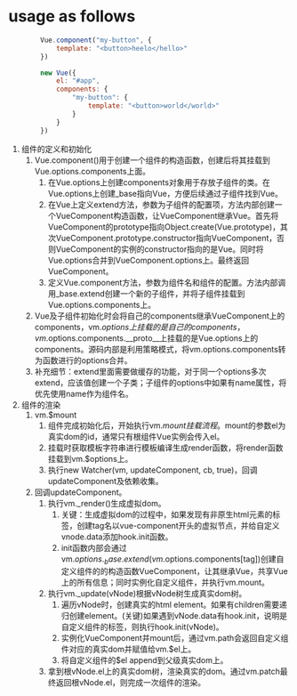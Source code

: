 # usage as follows
``` js
        Vue.component("my-button", {
            template: "<button>heelo</hello>"
        })

        new Vue({
            el: "#app",
            components: {
                "my-button": {
                    template: "<button>world</world>"
                }
            }
        })
```

1. 组件的定义和初始化
    1. Vue.component()用于创建一个组件的构造函数，创建后将其挂载到Vue.options.components上面。
        1. 在Vue.options上创建components对象用于存放子组件的类。在Vue.options上创建_base指向Vue，方便后续通过子组件找到Vue。
        2. 在Vue上定义extend方法，参数为子组件的配置项，方法内部创建一个VueComponent构造函数，让VueComponent继承Vue。首先将VueComponent的prototype指向Object.create(Vue.prototype)，其次VueComponent.prototype.constructor指向VueComponent，否则VueComponent的实例的constructor指向的是Vue。同时将Vue.options合并到VueComponent.options上。最终返回VueComponent。
        3. 定义Vue.component方法，参数为组件名和组件的配置。方法内部调用_base.extend创建一个新的子组件，并将子组件挂载到Vue.options.components上。
    2. Vue及子组件初始化时会将自己的components继承VueComponent上的components，vm.$options上挂载的是自己的components，vm.$options.components.__proto__上挂载的是Vue.options上的components。源码内部是利用策略模式，将vm.options.components转为函数进行的options合并。
    3. 补充细节：extend里面需要做缓存的功能，对于同一个options多次extend，应该值创建一个子类；子组件的options中如果有name属性，将优先使用name作为组件名。
2. 组件的渲染
    1. vm.$mount
        1. 组件完成初始化后，开始执行vm.$mount挂载流程。$mount的参数el为真实dom的id，通常只有根组件Vue实例会传入el。
        2. 挂载时获取模板字符串进行模板编译生成render函数，将render函数挂载到vm.$options上。
        3. 执行new Watcher(vm, updateComponent, cb, true)，回调updateComponent及依赖收集。
    2. 回调updateComponent。
        1. 执行vm._render()生成虚拟dom。
            1. 关键：生成虚拟dom的过程中，如果发现有非原生html元素的标签，创建tag名以vue-component开头的虚拟节点，并给自定义vnode.data添加hook.init函数。
            2. init函数内部会通过vm.$options._base.extend(vm.$options.components[tag])创建自定义组件的的构造函数VueComponent，让其继承Vue，共享Vue上的所有信息；同时实例化自定义组件，并执行vm.mount。
        2. 执行vm._update(vNode)根据vNode树生成真实dom树。
            1. 遍历vNode时，创建真实的html element。如果有children需要递归创建element。(关键)如果遇到vNode.data有hook.init，说明是自定义组件的标签，则执行hook.init(vNode)。
            2. 实例化VueComponent并mount后，通过vm.path会返回自定义组件对应的真实dom并赋值给vm.$el上。
            3. 将自定义组件的$el append到父级真实dom上。
        3. 拿到根vNode.el上的真实dom树，渲染真实的dom。通过vm.patch最终返回根vNode.el，则完成一次组件的渲染。